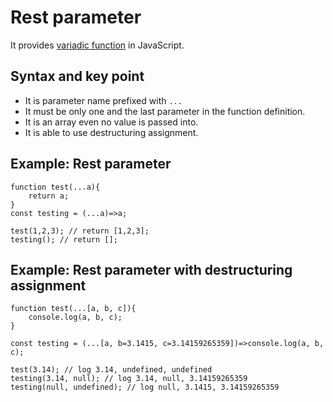 # Rest parameter

It provides [variadic function](https://en.wikipedia.org/wiki/Variadic_function) in JavaScript.

## Syntax and key point
- It is parameter name prefixed with `...`
- It must be only one and the last parameter in the function definition.
- It is an array even no value is passed into.
- It is able to use destructuring assignment.

## Example: Rest parameter
```
function test(...a){
    return a;
}
const testing = (...a)=>a;

test(1,2,3); // return [1,2,3];
testing(); // return []; 
```

## Example: Rest parameter with destructuring assignment
```
function test(...[a, b, c]){
    console.log(a, b, c);
}

const testing = (...[a, b=3.1415, c=3.14159265359])=>console.log(a, b, c);

test(3.14); // log 3.14, undefined, undefined 
testing(3.14, null); // log 3.14, null, 3.14159265359
testing(null, undefined); // log null, 3.1415, 3.14159265359

```